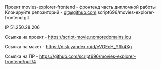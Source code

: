 Проект movies-explorer-frontend - фронтенд часть дипломной работы
Клонируйте репозиторий - git@github.com:script696/movies-explorer-frontend.git

IP 51.250.28.206

Ссылка на проект - https://script-movie.nomoredomains.icu

Ссылка на макет - https://disk.yandex.ru/d/eVOEcH_Yflk4Xg

Ссылка на ПР - https://github.com/script696/movies-explorer-frontend/pull/4

